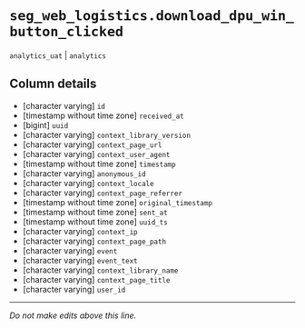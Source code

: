# `seg_web_logistics.download_dpu_win_button_clicked`
`analytics_uat` | `analytics`

## Column details
* [character varying] `id`
* [timestamp without time zone] `received_at`
* [bigint]    `uuid`
* [character varying] `context_library_version`
* [character varying] `context_page_url`
* [character varying] `context_user_agent`
* [timestamp without time zone] `timestamp`
* [character varying] `anonymous_id`
* [character varying] `context_locale`
* [character varying] `context_page_referrer`
* [timestamp without time zone] `original_timestamp`
* [timestamp without time zone] `sent_at`
* [timestamp without time zone] `uuid_ts`
* [character varying] `context_ip`
* [character varying] `context_page_path`
* [character varying] `event`
* [character varying] `event_text`
* [character varying] `context_library_name`
* [character varying] `context_page_title`
* [character varying] `user_id`

-------------------------------------------------------------------------------
*Do not make edits above this line.*
